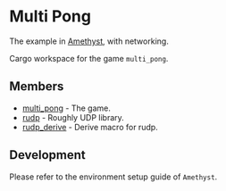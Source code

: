 # Multi Pong
The example in [Amethyst](https://github.com/amethyst/amethyst), with networking.

Cargo workspace for the game `multi_pong`.

## Members
- [multi_pong](./multi_pong/README.md) - The game.
- [rudp](./rudp/README.md) - Roughly UDP library.
- [rudp_derive](./rudp_derive/README.md) - Derive macro for rudp.

## Development
Please refer to the environment setup guide of `Amethyst`.

